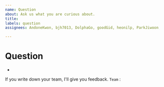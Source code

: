 ```yaml
---
name: Question
about: Ask us what you are curious about.
title: 
labels: question
assignees: AndoneKwon, bjh7013, DolphaGo, goodGid, heonilp, ParkJiwoon, syureu

---
```


# Question
-


If you write down your team, I'll give you feedback.
`Team` :
